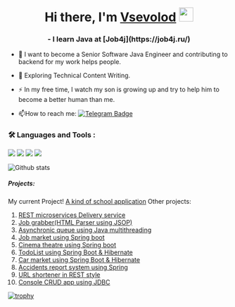 <h1 align="center">Hi there, I'm <a href="https://github.com/SevaStopAll" target="_blank">Vsevolod</a> 
<img src="https://github.com/blackcater/blackcater/raw/main/images/Hi.gif" height="32"/></h1>
<h3 align="center">- I learn Java at [Job4j](https://job4j.ru/)</h3>


- :telescope: I want to become a Senior Software Java Engineer and contributing to backend for my work helps people.

- :seedling: Exploring Technical Content Writing.

- :zap: In my free time, I watch my son is growing up and try to help him to become a better human than me.

- :mailbox:How to reach me: [![Telegram Badge](https://img.shields.io/badge/-@vsevolod_prof-blue?style=flat&logo=Telegram&logoColor=white)](@vsevolod_prof)


### :hammer_and_wrench: Languages and Tools :
  
<img src ="https://img.shields.io/badge/Java-ED8B00?style=for-the-badge&logo=openjdk&logoColor=white" />  
<img src ="https://img.shields.io/badge/Spring-6DB33F?style=for-the-badge&logo=spring&logoColor=white" /> 
<img src ="https://img.shields.io/badge/Hibernate-59666C?style=for-the-badge&logo=Hibernate&logoColor=white" />
<img src ="https://img.shields.io/badge/PostgreSQL-316192?style=for-the-badge&logo=postgresql&logoColor=white" />


![Github stats](https://github-readme-stats.vercel.app/api?username=SevaStopAll&hide=stars,prs,issues,contribs) 


##### Projects:
My current Project! [A kind of school application](https://github.com/SevaStopAll/school_app)
Other projects: 
1. [REST microservices Delivery service](https://github.com/SevaStopAll/job4j_order)
2. [Job grabber(HTML Parser using JSOP)](https://github.com/SevaStopAll/job4j_grabber)
3. [Asynchronic queue using Java multithreading](https://github.com/SevaStopAll/job4j_pooh)
4. [Job market using Spring boot](https://github.com/SevaStopAll/job4j_dreamjob)
5. [Cinema theatre using Spring boot](https://github.com/SevaStopAll/job4j_cinema)
6. [TodoList using Spring Boot & Hibernate](https://github.com/SevaStopAll/job4j_todo)
7. [Car market using Spring Boot & Hibernate](https://github.com/SevaStopAll/job4j_cars)
8. [Accidents report system using Spring](https://github.com/SevaStopAll/job4j_accidents)
9. [URL shortener in REST style](https://github.com/SevaStopAll/job4j_url_shortcut)
10. [Console CRUD app using JDBC](https://github.com/SevaStopAll/job4j_tracker) 


[![trophy](https://github-profile-trophy.vercel.app/?username=SevaStopAll)](https://github.com/ryo-ma/github-profile-trophy)
